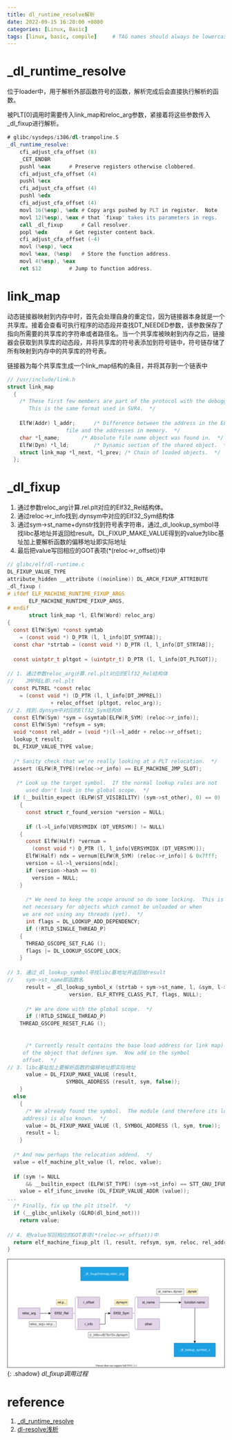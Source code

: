 ```yaml
---
title: dl_runtime_resolve解析
date: 2022-09-15 16:20:00 +0800
categories: [Linux, Basic]
tags: [linux, basic, compile]     # TAG names should always be lowercase
---
```


# _dl_runtime_resolve

位于loader中，用于解析外部函数符号的函数，解析完成后会直接执行解析的函数。

被PLT[0]调用时需要传入link_map和reloc_arg参数，紧接着将这些参数传入_dl_fixup进行解析。

```asm
# glibc/sysdeps/i386/dl-trampoline.S
_dl_runtime_resolve:
	cfi_adjust_cfa_offset (8)
	_CET_ENDBR
	pushl %eax		# Preserve registers otherwise clobbered.
	cfi_adjust_cfa_offset (4)
	pushl %ecx
	cfi_adjust_cfa_offset (4)
	pushl %edx
	cfi_adjust_cfa_offset (4)
	movl 16(%esp), %edx	# Copy args pushed by PLT in register.  Note
	movl 12(%esp), %eax	# that `fixup' takes its parameters in regs.
	call _dl_fixup		# Call resolver.
	popl %edx		# Get register content back.
	cfi_adjust_cfa_offset (-4)
	movl (%esp), %ecx
	movl %eax, (%esp)	# Store the function address.
	movl 4(%esp), %eax
	ret $12			# Jump to function address.
```

# link_map

动态链接器映射到内存中时，首先会处理自身的重定位，因为链接器本身就是一个共享库。接着会查看可执行程序的动态段并查找DT_NEEDED参数，该参数保存了指向所需要的共享库的字符串或者路径名。当一个共享库被映射到内存之后，链接器会获取到共享库的动态段，并将共享库的符号表添加到符号链中，符号链存储了所有映射到内存中的共享库的符号表。

链接器为每个共享库生成一个link_map结构的条目，并将其存到一个链表中

```c
// /usr/include/link.h
struct link_map
  {
    /* These first few members are part of the protocol with the debugger.
       This is the same format used in SVR4.  */

    ElfW(Addr) l_addr;		/* Difference between the address in the ELF
				   file and the addresses in memory.  */
    char *l_name;		/* Absolute file name object was found in.  */
    ElfW(Dyn) *l_ld;		/* Dynamic section of the shared object.  */
    struct link_map *l_next, *l_prev; /* Chain of loaded objects.  */
  };
```

# _dl_fixup

1. 通过参数reloc_arg计算.rel.plt对应的Elf32_Rel结构体。
2. 通过reloc->r_info找到.dynsym中对应的Elf32_Sym结构体
3. 通过sym->st_name+dynstr找到符号表字符串，通过_dl_lookup_symbol寻找libc基地址并返回给result。DL_FIXUP_MAKE_VALUE得到的value为libc基址加上要解析函数的偏移地址即实际地址
4. 最后把value写回相应的GOT表项(*(reloc->r_offset))中

```c
// glibc/elf/dl-runtime.c
DL_FIXUP_VALUE_TYPE
attribute_hidden __attribute ((noinline)) DL_ARCH_FIXUP_ATTRIBUTE
_dl_fixup (
# ifdef ELF_MACHINE_RUNTIME_FIXUP_ARGS
	   ELF_MACHINE_RUNTIME_FIXUP_ARGS,
# endif
	   struct link_map *l, ElfW(Word) reloc_arg)
{
  const ElfW(Sym) *const symtab
    = (const void *) D_PTR (l, l_info[DT_SYMTAB]);
  const char *strtab = (const void *) D_PTR (l, l_info[DT_STRTAB]);

  const uintptr_t pltgot = (uintptr_t) D_PTR (l, l_info[DT_PLTGOT]);

// 1. 通过参数reloc_arg计算.rel.plt对应的Elf32_Rel结构体
//    JMPREL即.rel.plt
  const PLTREL *const reloc
    = (const void *) (D_PTR (l, l_info[DT_JMPREL])
		      + reloc_offset (pltgot, reloc_arg));
// 2. 找到.dynsym中对应的Elf32_Sym结构体
  const ElfW(Sym) *sym = &symtab[ELFW(R_SYM) (reloc->r_info)];
  const ElfW(Sym) *refsym = sym;
  void *const rel_addr = (void *)(l->l_addr + reloc->r_offset);
  lookup_t result;
  DL_FIXUP_VALUE_TYPE value;

  /* Sanity check that we're really looking at a PLT relocation.  */
  assert (ELFW(R_TYPE)(reloc->r_info) == ELF_MACHINE_JMP_SLOT);

   /* Look up the target symbol.  If the normal lookup rules are not
      used don't look in the global scope.  */
  if (__builtin_expect (ELFW(ST_VISIBILITY) (sym->st_other), 0) == 0)
    {
      const struct r_found_version *version = NULL;

      if (l->l_info[VERSYMIDX (DT_VERSYM)] != NULL)
	{
	  const ElfW(Half) *vernum =
	    (const void *) D_PTR (l, l_info[VERSYMIDX (DT_VERSYM)]);
	  ElfW(Half) ndx = vernum[ELFW(R_SYM) (reloc->r_info)] & 0x7fff;
	  version = &l->l_versions[ndx];
	  if (version->hash == 0)
	    version = NULL;
	}

      /* We need to keep the scope around so do some locking.  This is
	 not necessary for objects which cannot be unloaded or when
	 we are not using any threads (yet).  */
      int flags = DL_LOOKUP_ADD_DEPENDENCY;
      if (!RTLD_SINGLE_THREAD_P)
	{
	  THREAD_GSCOPE_SET_FLAG ();
	  flags |= DL_LOOKUP_GSCOPE_LOCK;
	}

// 3. 通过_dl_lookup_symbol寻找libc基地址并返回给result
//    sym->st_name即函数名
      result = _dl_lookup_symbol_x (strtab + sym->st_name, l, &sym, l->l_scope,
				    version, ELF_RTYPE_CLASS_PLT, flags, NULL);

      /* We are done with the global scope.  */
      if (!RTLD_SINGLE_THREAD_P)
	THREAD_GSCOPE_RESET_FLAG ();


      /* Currently result contains the base load address (or link map)
	 of the object that defines sym.  Now add in the symbol
	 offset.  */
// 3. libc基址加上要解析函数的偏移地址即实际地址
      value = DL_FIXUP_MAKE_VALUE (result,
				   SYMBOL_ADDRESS (result, sym, false));
    }
  else
    {
      /* We already found the symbol.  The module (and therefore its load
	 address) is also known.  */
      value = DL_FIXUP_MAKE_VALUE (l, SYMBOL_ADDRESS (l, sym, true));
      result = l;
    }

  /* And now perhaps the relocation addend.  */
  value = elf_machine_plt_value (l, reloc, value);

  if (sym != NULL
      && __builtin_expect (ELFW(ST_TYPE) (sym->st_info) == STT_GNU_IFUNC, 0))
    value = elf_ifunc_invoke (DL_FIXUP_VALUE_ADDR (value));
...
  /* Finally, fix up the plt itself.  */
  if (__glibc_unlikely (GLRO(dl_bind_not)))
    return value;

// 4. 把value写回相应的GOT表项(*(reloc->r_offset))中
  return elf_machine_fixup_plt (l, result, refsym, sym, reloc, rel_addr, value);
}

```

![Window shadow](/assets/img/2022-09/2022-09-15-dl_runtime_resolve%E8%A7%A3%E6%9E%90/dl_fixup.drawio.svg){: .shadow}
_dl_fixup调用过程_

# reference

1. [_dl_runtime_resolve](https://www.jianshu.com/p/57f6474fe4c6)
2. [dl-resolve浅析](https://xz.aliyun.com/t/6364)